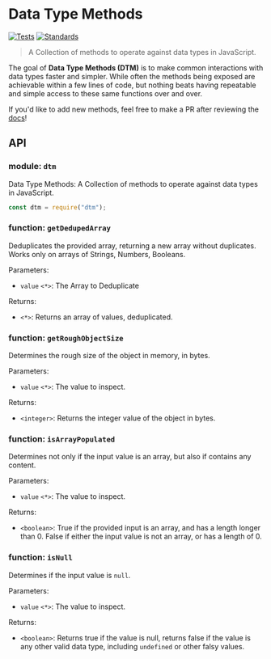 # Data Type Methods

[![Tests](https://github.com/confused-Techie/dtm/actions/workflows/tests.yml/badge.svg)](https://github.com/confused-Techie/dtm/actions/workflows/tests.yml)
[![Standards](https://github.com/confused-Techie/dtm/actions/workflows/standards.yml/badge.svg)](https://github.com/confused-Techie/dtm/actions/workflows/standards.yml)

> A Collection of methods to operate against data types in JavaScript.

The goal of **Data Type Methods (DTM)** is to make common interactions with data types faster and simpler. While often the methods being exposed are achievable within a few lines of code, but nothing beats having repeatable and simple access to these same functions over and over.

If you'd like to add new methods, feel free to make a PR after reviewing the [docs](./docs/creating_new_methods.md)!

## API

<!--DO NOT TOUCH! Automatically handled by ./scripts/docs/generate.js -->
### module: `dtm`
Data Type Methods: A Collection of methods to operate against data types in JavaScript.
```javascript
const dtm = require("dtm");
```


### function: `getDedupedArray`
Deduplicates the provided array, returning a new array without duplicates.
Works only on arrays of Strings, Numbers, Booleans.

Parameters:

- `value` `<*>`: The Array to Deduplicate

Returns:

- `<*>`: Returns an array of values, deduplicated.


### function: `getRoughObjectSize`
Determines the rough size of the object in memory, in bytes.

Parameters:

- `value` `<*>`: The value to inspect.

Returns:

- `<integer>`: Returns the integer value of the object in bytes.


### function: `isArrayPopulated`
Determines not only if the input value is an array, but also if
contains any content.

Parameters:

- `value` `<*>`: The value to inspect.

Returns:

- `<boolean>`: True if the provided input is an array, and has a length
longer than 0. False if either the input value is not an array, or has a length
of 0.


### function: `isNull`
Determines if the input value is `null`.

Parameters:

- `value` `<*>`: The value to inspect.

Returns:

- `<boolean>`: Returns true if the value is null, returns false if the value
is any other valid data type, including `undefined` or other falsy values.
